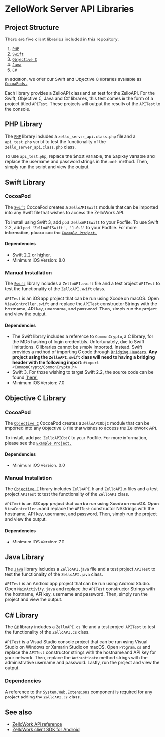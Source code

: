 # ZelloWork Server API Libraries
## Project Structure

There are five client libraries included in this repository:

1. [`PHP`](https://github.com/zellowork-server-api-libs/tree/master/php)
2. [`Swift`](https://github.com/zelloptt/zellowork-server-api-libs/tree/master/swift)
3. [`Objective C`](https://github.com/zellowork-server-api-libs/tree/master/objective-c)
4. [`Java`](https://github.com/zelloptt/zellowork-server-api-libs/tree/master/java)
5. [`C#`](https://github.com/zelloptt/zellowork-server-api-libs/tree/master/csharp)

In addition, we offer our Swift and Objective C libraries available as [`CocoaPods.`](https://cocoapods.org)

Each library provides a ZelloAPI class and an test for the ZelloAPI. For the Swift, Objective C, Java and C# libraries, this test comes in the form of a project titled `APITest`. These projects will output the results of the `APITest` to the console.

## PHP Library
The [`PHP`](https://github.com/zelloptt/zellowork-server-api-libs/tree/master/php) library includes a `zello_server_api.class.php` file and a `api_test.php` script to test the functionality of the `zello_server_api.class.php` class.

To use `api_test.php`, replace the $host variable, the $apikey variable and replace the username and password strings in the `auth` method. Then, simply run the script and view the output.

## Swift Library
### CocoaPod
The [`Swift`](https://github.com/zelloptt/zellowork-server-api-libs/tree/master/swift/CocoaPod) CocoaPod creates a `ZelloAPISwift` module that can be imported into any Swift file that wishes to access the ZelloWork API.

To install using Swift 3, add `pod ZelloAPISwift` to your Podfile. To use Swift 2.2, add `pod 'ZelloAPISwift', '1.0.3'` to your Podfile. For more information, please see the [`Example Project.`](https://github.com/zelloptt/zellowork-server-api-libs/tree/master/swift/CocoaPod/Example)

#### Dependencies
- Swift 2.2 or higher.
- Minimum iOS Version: 8.0

### Manual Installation
The [`Swift`](https://github.com/zelloptt/zellowork-server-api-libs/tree/master/swift) library includes a `ZelloAPI.swift` file and a test project `APITest` to test the functionality of the `ZelloAPI.swift` class.

`APITest` is an iOS app project that can be run using Xcode on macOS. Open `ViewController.swift` and replace the `APITest` constructor Strings with the hostname, API key, username, and password. Then, simply run the project and view the output.

#### Dependencies
- The Swift library includes a reference to `CommonCrypto`, a C library, for the MD5 hashing of login credentials. Unfortunately, due to Swift limitations, C libraries cannot be simply imported.
Instead, Swift provides a method of importing C code through [`Bridging Headers`](https://developer.apple.com/library/ios/documentation/Swift/Conceptual/BuildingCocoaApps/MixandMatch.html).
**Any project using the `ZelloAPI.swift` class will need to having a bridging header with the following import:** `#import <CommonCrypto/CommonCrypto.h>`
- Swift 3. For those wishing to target Swift 2.2, the source code can be found [`here'](https://github.com/zelloptt/zellowork-server-api-libs/blob/e62401243864f17314f052911b47706a01f8e826/swift/ZelloAPI.swift)
- Minimum iOS Version: 7.0

## Objective C Library
### CocoaPod
The [`Objective C`](https://github.com/zelloptt/zellowork-server-api-libs/tree/master/objective-c/CocoaPod) CocoaPod creates a `ZelloAPIObjC` module that can be imported into any Objective C file that wishes to access the ZelloWork API.

To install, add `pod ZelloAPIObjC` to your Podfile. For more information, please see the [`Example Project.`](https://github.com/zelloptt/zellowork-server-api-libs/tree/master/objective-c/CocoaPod/Example)

#### Dependencies
- Minimum iOS Version: 8.0

### Manual Installation
The [`Objective C`](https://github.com/zelloptt/zellowork-server-api-libs/tree/master/objective-c) library includes `ZelloAPI.h` and `ZelloAPI.m` files and a test project `APITest` to test the functionality of the `ZelloAPI` class.

`APITest` is an iOS app project that can be run using Xcode on macOS. Open `ViewController.m` and replace the `APITest` constructor NSStrings with the hostname, API key, username, and password. Then, simply run the project and view the output.

#### Dependencies
- Minimum iOS Version: 7.0

## Java Library
The [`Java`](https://github.com/zelloptt/zellowork-server-api-libs/tree/master/java) library includes a `ZelloAPI.java` file and a test project `APITest` to test the functionality of the `ZelloAPI.java` class.

`APITest` is an Android app project that can be run using Android Studio. Open `MainActivity.java` and replace the `APITest` constructor Strings with the hostname, API key, username and password. Then, simply run the project and view the output.

## C# Library
The [`C#`](https://github.com/zelloptt/zellowork-server-api-libs/tree/master/csharp) library includes a `ZelloAPI.cs` file and a test project `APITest` to test the functionality of the `ZelloAPI.cs` class.

`APITest` is a Visual Studio console project that can be run using Visual Studio on Windows or Xamarin Studio on macOS. Open `Program.cs` and replace the `APITest` constructor strings with the hostname and API key for your network. Then, replace the `Authenticate` method strings with the administrative username and password. Lastly, run the project and view the output.

### Dependencies
A reference to the `System.Web.Extensions` component is required for any project adding the `ZelloAPI.cs` class.

## See also
* [ZelloWork API reference](https://zellowork.com/api/)
* [ZelloWork client SDK for Android](https://github.com/zelloptt/zello-android-client-sdk)
